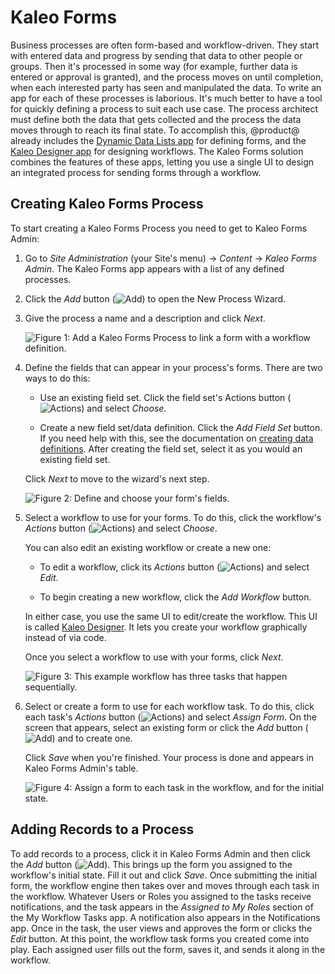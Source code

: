# Kaleo Forms [](id=kaleo-forms)

Business processes are often form-based and workflow-driven. They start with 
entered data and progress by sending that data to other people or groups. Then
it's processed in some way (for example, further data is entered or approval is
granted), and the process moves on until completion, when each interested party
has seen and manipulated the data. To write an app for each of these processes
is laborious. It's much better to have a tool for quickly defining a process to
suit each use case. The process architect must define both the data that gets
collected and the process the data moves through to reach its final state. To
accomplish this, @product@ already includes the
[Dynamic Data Lists app](/discover/portal/-/knowledge_base/7-1/creating-data-definitions)
for defining forms, and the 
[Kaleo Designer app](/discover/portal/-/knowledge_base/7-1/kaleo-designer) 
for designing workflows. The Kaleo Forms solution combines the features of these
apps, letting you use a single UI to design an integrated process for sending 
forms through a workflow. 

## Creating Kaleo Forms Process [](id=creating-kaleo-forms-process)

To start creating a Kaleo Forms Process you need to get to Kaleo Forms Admin: 

1.  Go to *Site Administration* (your Site's menu) &rarr; *Content* &rarr; 
    *Kaleo Forms Admin*. The Kaleo Forms app appears with a list of any defined 
    processes. 

2.  Click the *Add* button 
    (![Add](../../images-dxp/icon-add.png)) 
    to open the New Process Wizard. 

3.  Give the process a name and a description and click *Next*. 

    ![Figure 1: Add a Kaleo Forms Process to link a form with a workflow definition.](../../images-dxp/kaleo-forms-add.png)

4.  Define the fields that can appear in your process's forms. There are two 
    ways to do this: 

    -   Use an existing field set. Click the field set's Actions 
        button 
        (![Actions](../../images-dxp/icon-actions.png)) 
        and select *Choose*.

    -   Create a new field set/data definition. Click the 
        *Add Field Set* button. If you need help with this, see the 
        documentation on
        [creating data definitions](/discover/portal/-/knowledge_base/7-1/creating-data-definitions). 
        After creating the field set, select it as you would an existing field 
        set. 

    Click *Next* to move to the wizard's next step. 

    ![Figure 2: Define and choose your form's fields.](../../images-dxp/kaleo-forms-fields.png)

5.  Select a workflow to use for your forms. To do this, click the workflow's 
    *Actions* button 
    (![Actions](../../images-dxp/icon-actions.png)) 
    and select *Choose*. 

    You can also edit an existing workflow or create a new one: 

    -   To edit a workflow, click its *Actions* button 
        (![Actions](../../images-dxp/icon-actions.png)) 
        and select *Edit*. 

    -   To begin creating a new workflow, click the *Add Workflow* button. 

    In either case, you use the same UI to edit/create the workflow. This UI is 
    called 
    [Kaleo Designer](/discover/portal/-/knowledge_base/7-1/kaleo-designer). It 
    lets you create your workflow graphically instead of via code. 

    Once you select a workflow to use with your forms, click *Next*. 

    ![Figure 3: This example workflow has three tasks that happen sequentially.](../../images-dxp/kaleo-forms-spa-order-definition.png)

6.  Select or create a form to use for each workflow task. To do this, click 
    each task's *Actions* button 
    (![Actions](../../images-dxp/icon-actions.png)) 
    and select *Assign Form*. On the screen that appears, select an existing 
    form or click the *Add* button 
    (![Add](../../images-dxp/icon-add.png)) 
    and to create one. 

    Click *Save* when you're finished. Your process is done and appears in Kaleo 
    Forms Admin's table. 

    ![Figure 4: Assign a form to each task in the workflow, and for the initial state.](../../images-dxp/kaleo-forms-task-forms.png)

## Adding Records to a Process [](id=adding-records-to-a-process)

To add records to a process, click it in Kaleo Forms Admin and then click the 
*Add* button 
(![Add](../../images-dxp/icon-add.png)). 
This brings up the form you assigned to the workflow's initial state. Fill it 
out and click *Save*. Once submitting the initial form, the workflow engine then 
takes over and moves through each task in the workflow. Whatever Users or Roles 
you assigned to the tasks receive notifications, and the task appears in the 
*Assigned to My Roles* section of the My Workflow Tasks app. A notification also 
appears in the Notifications app. Once in the task, the user views and approves 
the form or clicks the *Edit* button. At this point, the workflow task forms you 
created come into play. Each assigned user fills out the form, saves it, and 
sends it along in the workflow. 

